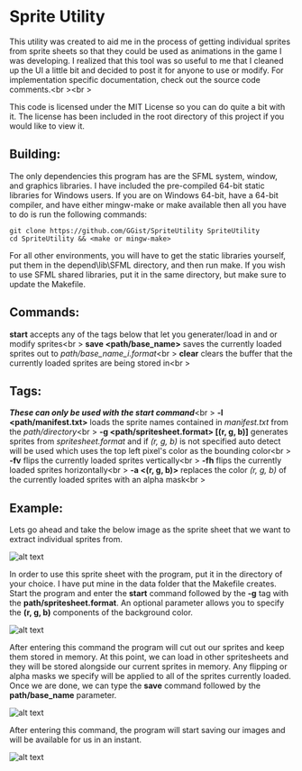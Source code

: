 Sprite Utility
==============
This utility was created to aid me in the process of getting individual sprites from sprite sheets
so that they could be used as animations in the game I was developing. I realized that this tool
was so useful to me that I cleaned up the UI a little bit and decided to post it for anyone to use
or modify. For implementation specific documentation, check out the source code comments.<br \><br \>

This code is licensed under the MIT License so you can do quite a bit with it. The license
has been included in the root directory of this project if you would like to view it.

Building:
---------
The only dependencies this program has are the SFML system, window, and graphics libraries. I 
have included the pre-compiled 64-bit static libraries for Windows users. If you are on Windows 
64-bit, have a 64-bit compiler, and have either mingw-make or make available then all you have to 
do is run the following commands:
```
git clone https://github.com/GGist/SpriteUtility SpriteUtility
cd SpriteUtility && <make or mingw-make>
```
For all other environments, you will have to get the static libraries yourself, put them in the 
depend\lib\SFML directory, and then run make. If you wish to use SFML shared libraries, put it
in the same directory, but make sure to update the Makefile.

Commands:
--------
**start** accepts any of the tags below that let you generater/load in and or modify sprites<br \>
**save \<path/base_name\>** saves the currently loaded sprites out to *path/base_name_i.format*<br \>
**clear** clears the buffer that the currently loaded sprites are being stored in<br \>

Tags:
------
***These can only be used with the start command***<br \>
**-l \<path/manifest.txt\>** loads the sprite names contained in *manifest.txt* from the *path/directory*<br \>
**-g \<path/spritesheet.format\> [(r, g, b)]** generates sprites from *spritesheet.format* and if *(r, g, b)*
is not specified auto detect will be used which uses the top left pixel's color as the bounding color<br \>
**-fv** flips the currently loaded sprites vertically<br \>
**-fh** flips the currently loaded sprites horizontally<br \>
**-a \<(r, g, b)\>** replaces the color *(r, g, b)* of the currently loaded sprites with an alpha mask<br \>

Example:
-------
Lets go ahead and take the below image as the sprite sheet that we want to extract individual sprites from.

![alt text](https://raw.github.com/GGist/Sprite_Utility/master/example/Robot_Black.png "Sprite Sheet")

In order to use this sprite sheet with the program, put it in the directory of your choice. I have put mine
in the data folder that the Makefile creates. Start the program and enter the **start** command followed by
the **-g** tag with the **path/spritesheet.format**. An optional parameter allows you to specify the
**(r, g, b)** components of the background color.

![alt text](https://raw.github.com/GGist/Sprite_Utility/master/example/Step1.png "Step 1")

After entering this command the program will cut out our sprites and keep them stored in memory.
At this point, we can load in other spritesheets and they will be stored alongside our current sprites
in memory. Any flipping or alpha masks we specify will be applied to all of the sprites currently loaded.
Once we are done, we can type the **save** command followed by the **path/base_name** parameter.

![alt text](https://raw.github.com/GGist/Sprite_Utility/master/example/Step2.png "Step 2")

After entering this command, the program will start saving our images and will be available for us in an instant.

![alt text](https://raw.github.com/GGist/Sprite_Utility/master/example/Finished.png "Sprite Directory")
